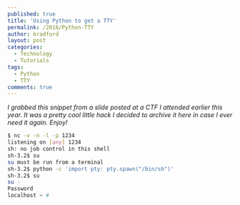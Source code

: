 ```yaml
---
published: true
title: 'Using Python to get a TTY'
permalink: /2016/Python-TTY
author: bradford
layout: post
categories:
  - Technology
  - Tutorials
tags:
  - Python
  - TTY
comments: true
---
```

_I grabbed this snippet from a slide posted at a CTF I attended earlier this year. It was a pretty cool little hack I decided to archive it here in case I ever need it again. Enjoy!_

```bash
$ nc -v -n -l -p 1234
listening on [any] 1234
sh: no job control in this shell
sh-3.2$ su
su must be run from a terminal
sh-3.2$ python -c 'import pty: pty.spawn("/bin/sh")'
sh-3.2$ su
su -
Password
localhost ~ #
```
